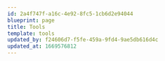 ```yaml
---
id: 2a4f747f-a16c-4e92-8fc5-1cb6d2e94044
blueprint: page
title: Tools
template: tools
updated_by: f24606d7-f5fe-459a-9fd4-9ae5db616d4c
updated_at: 1669576812
---
```

